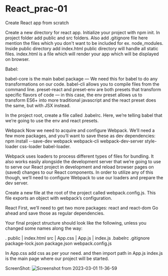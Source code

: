 # React_prac-01

Create React app from scratch

Create a new directory for react app.
Initialize your project with npm init.
In project folder add public and src folders.
Also add .gitignore file here mention the files which you don't want to be included for ex. node_modules.
Inside public directory add index.html
public directory will handle all static files.
index.html is a file which will render your app which will be displayed on browser.


Babel:

babel-core is the main babel package — We need this for babel to do any transformations on our code. babel-cli allows you to compile files from the command line. preset-react and preset-env are both presets that transform specific flavors of code — in this case, the env preset allows us to transform ES6+ into more traditional javascript and the react preset does the same, but with JSX instead.

In the project root, create a file called .babelrc. Here, we’re telling babel that we’re going to use the env and react presets.

Webpack
Now we need to acquire and configure Webpack. We’ll need a few more packages, and you’ll want to save these as dev dependencies: npm install --save-dev webpack webpack-cli webpack-dev-server style-loader css-loader babel-loader.

Webpack uses loaders to process different types of files for bundling. It also works easily alongside the development server that we’re going to use to serve our React project in development and reload browser pages on (saved) changes to our React components. In order to utilize any of this though, we’ll need to configure Webpack to use our loaders and prepare the dev server.

Create a new file at the root of the project called webpack.config.js. This file exports an object with webpack’s configuration.

React
First, we’ll need to get two more packages: react and react-dom Go ahead and save those as regular dependencies.

Your final project structure should look like the following, unless you changed some names along the way:

.
 public
| index.html
 src
|  App.css
|  App.js
| index.js
.babelrc
.gitignore
package-lock.json
package.json
webpack.config.js

In App.css add css as per your need. and then import path in App.js
index.js is the main page where our project will be started.


ScreenShot:
![Screenshot from 2023-03-01 11-36-59](https://user-images.githubusercontent.com/122339608/222058696-5df96c48-ffdd-4f88-aa66-2f468359c143.png)

